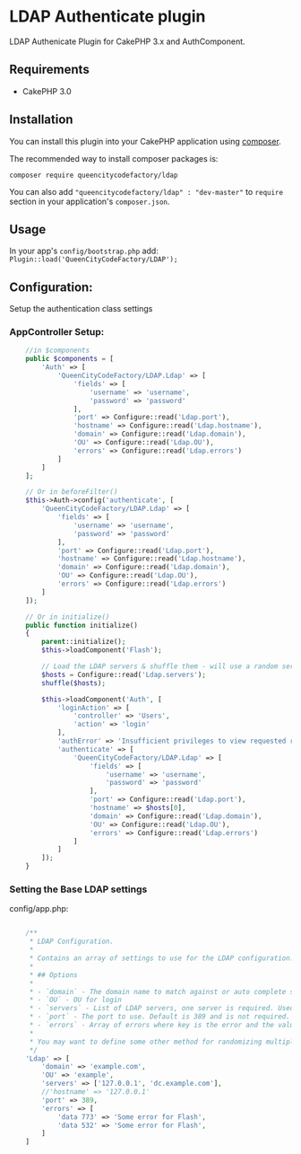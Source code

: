 # LDAP Authenticate plugin
LDAP Authenicate Plugin for CakePHP 3.x and AuthComponent.

## Requirements
* CakePHP 3.0


## Installation

You can install this plugin into your CakePHP application using [composer](http://getcomposer.org).

The recommended way to install composer packages is:

```
composer require queencitycodefactory/ldap
```

You can also add `"queencitycodefactory/ldap" : "dev-master"` to `require` section in your application's `composer.json`.

## Usage

In your app's `config/bootstrap.php` add: `Plugin::load('QueenCityCodeFactory/LDAP');`

## Configuration:

Setup the authentication class settings

### AppController Setup:

```php
    //in $components
    public $components = [
        'Auth' => [
            'QueenCityCodeFactory/LDAP.Ldap' => [
                'fields' => [
                    'username' => 'username',
                    'password' => 'password'
                ],
                'port' => Configure::read('Ldap.port'),
                'hostname' => Configure::read('Ldap.hostname'),
                'domain' => Configure::read('Ldap.domain'),
                'OU' => Configure::read('Ldap.OU'),
                'errors' => Configure::read('Ldap.errors')
            ]
        ]
    ];

    // Or in beforeFilter()
    $this->Auth->config('authenticate', [
        'QueenCityCodeFactory/LDAP.Ldap' => [
            'fields' => [
                'username' => 'username',
                'password' => 'password'
            ],
            'port' => Configure::read('Ldap.port'),
            'hostname' => Configure::read('Ldap.hostname'),
            'domain' => Configure::read('Ldap.domain'),
            'OU' => Configure::read('Ldap.OU'),
            'errors' => Configure::read('Ldap.errors')
        ]
    ]);

    // Or in initialize()
    public function initialize()
    {
        parent::initialize();
        $this->loadComponent('Flash');

        // Load the LDAP servers & shuffle them - will use a random server from the list of servers
        $hosts = Configure::read('Ldap.servers');
        shuffle($hosts);

        $this->loadComponent('Auth', [
            'loginAction' => [
                'controller' => 'Users',
                'action' => 'login'
            ],
            'authError' => 'Insufficient privileges to view requested resources. Please login to continue!',
            'authenticate' => [
                'QueenCityCodeFactory/LDAP.Ldap' => [
                    'fields' => [
                        'username' => 'username',
                        'password' => 'password'
                    ],
                    'port' => Configure::read('Ldap.port'),
                    'hostname' => $hosts[0],
                    'domain' => Configure::read('Ldap.domain'),
                    'OU' => Configure::read('Ldap.OU'),
                    'errors' => Configure::read('Ldap.errors')
                ]
            ]
        ]);
    }
```

### Setting the Base LDAP settings

config/app.php:
```php

    /**
     * LDAP Configuration.
     *
     * Contains an array of settings to use for the LDAP configuration.
     *
     * ## Options
     *
     * - `domain` - The domain name to match against or auto complete so user isn't required to enter full email address
     * - `OU` - OU for login
     * - `servers` - List of LDAP servers, one server is required. Used to randomly hit domain controllers. Uses PHP array shuffle function to get a random server.
     * - `port` - The port to use. Default is 389 and is not required.
     * - `errors` - Array of errors where key is the error and the value is the error message. Set in session to Flash.ldap for flashing
     *
     * You may want to define some other method for randomizing multiple domain controllers.
     */
    'Ldap' => [
        'domain' => 'example.com',
        'OU' => 'example',
        'servers' => ['127.0.0.1', 'dc.example.com'],
        //'hostname' => '127.0.0.1'
        'port' => 389,
        'errors' => [
            'data 773' => 'Some error for Flash',
            'data 532' => 'Some error for Flash',
        ]
    ]
```
